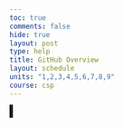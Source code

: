 ```yaml
---
toc: true
comments: false
hide: true
layout: post
type: help
title: GitHub Overview
layout: schedule
units: "1,2,3,4,5,6,7,8,9"
course: csp
---
```



<canvas id = "canvas" width = "400px" height = "400px"> </canvas>
<style>
    #canvas{
        border-style: solid;
    }
</style>

<script>
    var player = {
        "name" : "player",
        "item" : "y",
        "x": 5,
        "y" : 5,
        "rotation" : 0
    }
    var dummyObject = {
        "name" : "Simple Object",
        "item" : "y",
        "vertInfo":{
            "0":{
                "item":"k",
                "x": 2,
                "y": 6,
                "color": "#FFA500"
            },
            "1":{
                "item":"k",
                "x": 4,
                "y": 4,
                "color": "#FFA500"
            },
            "2":{
                "item":"k",
                "x": 6,
                "y": 4,
                "color": "#FFA500"
            },
            "3":{
                "item":"k",
                "x": 8,
                "y": 6,
                "color": "#FFA500"
            },
            "4":{
                "item":"k",
                "x": 6,
                "y": 8,
                "color": "#FFA500"
            },
            "5":{
                "item":"k",
                "x": 4,
                "y": 8,
                "color": "#FFA500"
            },
        },
        "faceInfo":{},
        "x" : 13,
        "y" : 2,
    };
    var impeadment = {
        "name" : "Second Simple Object",
        "item" : "z",
        "vertInfo":{
            "0":{
                "item" : "b",
                "x": 2,
                "y": 2,
            },
            "1":{
                "item" : "b",
                "x": 4,
                "y": 2,
            },
            "2":{
                "item" : "b",
                "x": 6,
                "y": 2,
            },
            "3":{
                "item" : "b",
                "x": 8,
                "y": 2,
            },
        },
        "faceInfo":{},
        "x" : 14,
        "y" : 4,
    };
    var floor = {
        "name" : "Floor",
        "vertInfo":{
            "0":{
                "x" : 0,
                "y" : 0
            },
            "1":{
                "x" : 0,
                "y" : 5
            },
            "2":{
                "x" : 400,
                "y" : 5
            },
            "3":{
                "x" : 400,
                "y" : 0
            }
        },
        "x": 10,
        "y": 3
    }
    var objNames = [dummyObject, impeadment, floor]
    var rows = 20
    var cols = 20
    var result = ""
    addEventListener("keydown", function(event){
    if(event.defaultPrevented){
        return;
    }
    switch (event.key) {
        case "w":
            result = movement("w")
            break;
        case "a":
            result = movement("a")
            break;
        case "s":
            result = movement("s")
            break;
        case "d":
            result = movement("d")
            break;
        default:
            break;
    }
    drawPath(result, 25, 25)
    })
    function overLay(canvasWidth, canvasHeight){
        var canvas = document.getElementById("canvas");
        var ctx = canvas.getContext("2d")
        ctx.fillRect(canvas.width / 2, (0.75 * canvas.height), canvasWidth, canvas.height / canvasHeight)

    }

    function drawPath(xPlain, horizontalDistance, heightDistance){
        console.log("Data for Plain is", xPlain, xPlain[0])
        var canvas = document.getElementById("canvas");
        var ctx = canvas.getContext("2d")
        horizontalDistance = canvas.width / horizontalDistance
        // console.log(horizontalDistance)
        ctx.clearRect(0, 0, canvas.width, canvas.height);
        for(var objects in xPlain){
            console.log("Object is", objNames[objects])
            console.log("Length of Verts are", Object.keys(objNames[objects]["vertInfo"]).length)
            ctx.fillStyle = "#00FF80"
            console.log("Center is", horizontalDistance * xPlain[objects]["x"], (canvas.height / heightDistance) * (heightDistance - xPlain[objects]["y"]))
            ctx.fillRect(horizontalDistance * xPlain[objects]["x"], (canvas.height / heightDistance) * (heightDistance - xPlain[objects]["y"]) - (canvas.height / heightDistance), horizontalDistance, canvas.height / heightDistance)
            for(var verts = 0; verts < Object.keys(objNames[objects]["vertInfo"]).length; verts++){
                console.log("Verts are", objNames[objects]["vertInfo"][verts])
                if(verts == 0){
                    ctx.beginPath()
                    ctx.lineWidth = 10;
                    ctx.lineJoin = "round";
                    // console.log("Start from,", (xPlain[objects]["vertInfo"][verts]["y"]) * horizontalDistance + (horizontalDistance / 2), (heightDistance -xPlain[objects]["vertInfo"][verts]["y"]) * (canvas.height / heightDistance) + (canvas.height / heightDistance / 2))
                    ctx.moveTo(xPlain[objects]["vertInfo"][verts]["x"] * horizontalDistance + (horizontalDistance / 2), (heightDistance - xPlain[objects]["vertInfo"][verts]["y"]) * (canvas.height / heightDistance) + (canvas.height / heightDistance / 2))
                    if(xPlain[objects]["vertInfo"][verts]["color"] != undefined){
                        ctx.fillStyle = String(xPlain[objects]["vertInfo"][verts]["color"])
                    } else{
                        ctx.fillStyle = "#FF0000"
                    }
                    ctx.fillRect(horizontalDistance * xPlain[objects]["vertInfo"][verts]["x"], (heightDistance - xPlain[objects]["vertInfo"][verts]["y"]) * (canvas.height / heightDistance), horizontalDistance, canvas.height / heightDistance);
                }
                var currentPlain = xPlain[objects]["vertInfo"][verts]
                console.log("Current Element would be", currentPlain)
                if(currentPlain["color"] != undefined){
                    ctx.fillStyle = String(currentPlain["color"])
                }
                else{
                    ctx.fillStyle = "#FF0000"
                }
                
                var yOffset = (heightDistance - currentPlain["y"]) * (canvas.height / heightDistance)
                var yMid = (canvas.height / heightDistance) / 2
                var xMid = (canvas.width / heightDistance) / 2
                ctx.lineTo(horizontalDistance * currentPlain["x"] + xMid, yOffset + yMid)
                console.log("Add-ons are", horizontalDistance, yOffset)
                console.log("Selected point is", horizontalDistance * currentPlain["x"] + xMid, yOffset + yMid)
                ctx.fillRect(horizontalDistance * currentPlain["x"], yOffset, horizontalDistance, 2*yMid);
                // console.log(horizontalDistance * currentPlain)
            }
            ctx.closePath()
            ctx.stroke()
        }
        overLay(horizontalDistance, heightDistance)
    }
    function movement(moves) {
        var vertMoveCt = 0;
        var movedFrom = ""
        var screenArray = []
        switch(moves){
            case "w":
                screenArray = compileObjs(objNames);
                for(var movedObject in objNames){
                    console.log("Moved Object is", screenArray[movedObject])
                    objNames[movedObject]["y"] -= 1;
                    for(var verts in Object.keys(objNames[movedObject]["vertInfo"])){
                        objNames[movedObject]["vertInfo"][verts]["y"] -= 1
                    }
                }
                break;
            case "a":
                screenArray = compileObjs(objNames);
                for(var movedObject in objNames){
                    console.log("Moved Object is", screenArray[movedObject])
                    objNames[movedObject]["x"] += 1;
                    for(var verts in Object.keys(objNames[movedObject]["vertInfo"])){
                        objNames[movedObject]["vertInfo"][verts]["x"] += 1
                    }
                }
                break;
            case "s":
                screenArray = compileObjs(objNames);
                for(var movedObject in objNames){
                    console.log("Moved Object is", screenArray[movedObject])
                    objNames[movedObject]["y"] += 1;
                    for(var verts in Object.keys(objNames[movedObject]["vertInfo"])){
                        objNames[movedObject]["vertInfo"][verts]["y"] += 1
                    }
                }
                break;
            case "d":
                screenArray = compileObjs(objNames);
                for(var movedObject in objNames){
                    console.log("Moved Object is", screenArray[movedObject])
                    objNames[movedObject]["x"] -= 1;
                    for(var verts in Object.keys(objNames[movedObject]["vertInfo"])){
                        objNames[movedObject]["vertInfo"][verts]["x"] -= 1
                    }
                }
                break;
        }
        console.log(player)
        return objNames
        // movedFrom = "Move because of input " + moves;
        // return screenArray;
    }
    function compileObjs(theObjs){
        var objCt = 0;
        var trueData = [];
        var vertData = [];
        var vertCt = 0;
        var vertTransfer = 0;
        var sortData = function(a, b) {
            return a + (b * rows);
        };
        for (objCt = 0; objCt < theObjs.length; objCt++) {
            var currentObj = theObjs[objCt];
            var XandY = sortData(currentObj["x"], currentObj["y"]);
            trueData.push([XandY, currentObj]);
            if(Object.hasOwn(currentObj, "vertInfo")){
                for(vertCt = 0; vertCt < Object.keys(currentObj["vertInfo"]).length; vertCt++){
                        var vert = currentObj["vertInfo"][String(vertCt)];
                        // console.log(currentObj["name"], vertCt, "is", vert["x"], vert["y"])
                        var vertX = vert["x"] + currentObj["x"]
                        var vertY =  vert["y"] + currentObj["y"]
                        var vertXAndY = sortData(vertX, vertY);
                        if(Object.hasOwn(vert, "color")){
                            vertData["color"] = vert["color"]
                        }
                        strVertCt = String(vertCt)
                        var vertPlacement = {
                            "index" : vertCt,
                            "name" : objCt,
                            "item" : vert["item"],
                            "x": vertX,
                            "y": vertY,
                            "color": vert["color"]
                        }
                        if(vertX >= 0 && vertX <= rows && vertY >= 0 && vertY <= cols){
                            vertData.push([vertXAndY, vertPlacement]);
                        } else{
                            console.log("Rejected", currentObj["name"], vertX, ",", vertY)
                        }
                        // console.log("Available Data is", vert)
                }
            }
        }
        for(vertTransfer = 0; vertTransfer < vertData.length; vertTransfer++){
            trueData.push([vertData[vertTransfer][0], vertData[vertTransfer][1]]);
        }
    
        // Need to determin weather X is > 0 or Y is > 0 for the variables
    
        trueData.sort((a, b) => {
            if(a[0] > b[0]){
                return 1;
            }
            if(a[0] < b[0]){
                return -1;
            }
            return 0;
        }
        )
        for (var sortCt = 0; sortCt < trueData.length; sortCt++) {
            trueData[sortCt] = {
                "index" : trueData[sortCt][1]["index"],
                "name" : trueData[sortCt][1]["name"],
                "item" : trueData[sortCt][1]["item"],
                "x" : trueData[sortCt][1]["x"],
                "y" : trueData[sortCt][1]["y"],
                "color": trueData[sortCt][1]["color"]
            };
        }
        console.log("TrueData is", trueData)
        return trueData;
    }
</script>
